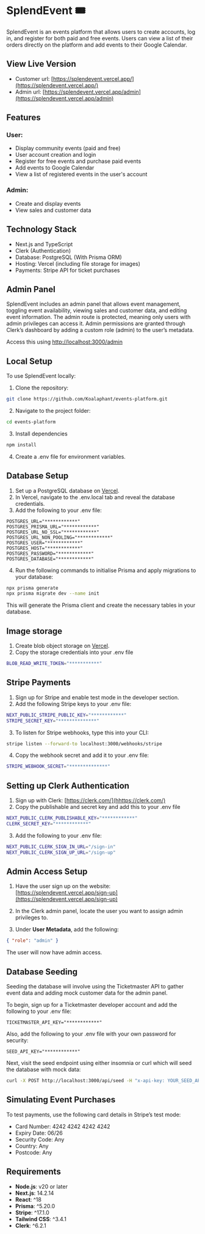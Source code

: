 # SplendEvent 🎟️

SplendEvent is an events platform that allows users to create accounts, log in, and register for both paid and free events. Users can view a list of their orders directly on the platform and add events to their Google Calendar.

## View Live Version

- Customer url: [https://splendevent.vercel.app/](https://splendevent.vercel.app/)
- Admin url: [https://splendevent.vercel.app/admin](https://splendevent.vercel.app/admin)

## Features

### User:

- Display community events (paid and free)
- User account creation and login
- Register for free events and purchase paid events
- Add events to Google Calendar
- View a list of registered events in the user's account

### Admin:

- Create and display events
- View sales and customer data

## Technology Stack

- Next.js and TypeScript
- Clerk (Authentication)
- Database: PostgreSQL (With Prisma ORM)
- Hosting: Vercel (including file storage for images)
- Payments: Stripe API for ticket purchases

## Admin Panel

SplendEvent includes an admin panel that allows event management, toggling event availability, viewing sales and customer data, and editing event information. The admin route is protected, meaning only users with admin privileges can access it. Admin permissions are granted through Clerk’s dashboard by adding a custom role (admin) to the user’s metadata.

Access this using [http://localhost:3000/admin](http://localhost:3000/admin)

## Local Setup

To use SplendEvent locally:

1.  Clone the repository:

```bash
git clone https://github.com/Koalaphant/events-platform.git
```

2. Navigate to the project folder:

```bash
cd events-platform
```

3. Install dependencies

```bash
npm install
```

4. Create a .env file for environment variables.

## Database Setup

1. Set up a PostgreSQL database on [Vercel](https://vercel.com/).
2. In Vercel, navigate to the .env.local tab and reveal the database credentials.
3. Add the following to your .env file:

```env
POSTGRES_URL="************"
POSTGRES_PRISMA_URL="************"
POSTGRES_URL_NO_SSL="************"
POSTGRES_URL_NON_POOLING="************"
POSTGRES_USER="************"
POSTGRES_HOST="************"
POSTGRES_PASSWORD="************"
POSTGRES_DATABASE="************"
```

4. Run the following commands to initialise Prisma and apply migrations to your database:

```bash
npx prisma generate
npx prisma migrate dev --name init
```

This will generate the Prisma client and create the necessary tables in your database.

## Image storage

1. Create blob object storage on [Vercel](https://vercel.com/).
2. Copy the storage credentials into your .env file

```bash
BLOB_READ_WRITE_TOKEN="***********"
```

## Stripe Payments

1. Sign up for Stripe and enable test mode in the developer section.
2. Add the following Stripe keys to your .env file:

```bash
NEXT_PUBLIC_STRIPE_PUBLIC_KEY="************"
STRIPE_SECRET_KEY="**************"
```

3. To listen for Stripe webhooks, type this into your CLI:

```bash
stripe listen --forward-to localhost:3000/webhooks/stripe
```

4. Copy the webhook secret and add it to your .env file:

```bash
STRIPE_WEBHOOK_SECRET="**************"
```

## Setting up Clerk Authentication

1. Sign up with Clerk: [https://clerk.com/](hhttps://clerk.com/)
2. Copy the publishable and secret key and add this to your .env file

```bash
NEXT_PUBLIC_CLERK_PUBLISHABLE_KEY="************"
CLERK_SECRET_KEY="************"
```

3. Add the following to your .env file:

```bash
NEXT_PUBLIC_CLERK_SIGN_IN_URL="/sign-in"
NEXT_PUBLIC_CLERK_SIGN_UP_URL="/sign-up"
```

## Admin Access Setup

1. Have the user sign up on the website: [https://splendevent.vercel.app/sign-up](https://splendevent.vercel.app/sign-up)

2. In the Clerk admin panel, locate the user you want to assign admin privileges to.

3. Under **User Metadata**, add the following:

```json
{ "role": "admin" }
```

The user will now have admin access.

## Database Seeding

Seeding the database will involve using the Ticketmaster API to gather event data and adding mock customer data for the admin panel.

To begin, sign up for a Ticketmaster developer account and add the following to your .env file:

```env
TICKETMASTER_API_KEY="************"
```

Also, add the following to your .env file with your own password for security:

```env
SEED_API_KEY="************"
```

Next, visit the seed endpoint using either insomnia or curl which will seed the database with mock data:

```bash
curl -X POST http://localhost:3000/api/seed -H "x-api-key: YOUR_SEED_API_KEY"
```

## Simulating Event Purchases

To test payments, use the following card details in Stripe’s test mode:

- Card Number: 4242 4242 4242 4242
- Expiry Date: 06/26
- Security Code: Any
- Country: Any
- Postcode: Any

## Requirements

- **Node.js**: v20 or later
- **Next.js**: 14.2.14
- **React**: ^18
- **Prisma**: ^5.20.0
- **Stripe**: ^17.1.0
- **Tailwind CSS**: ^3.4.1
- **Clerk**: ^6.2.1

